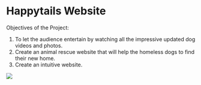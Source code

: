 # Happytails Website

Objectives of the Project: 

1.	To let the audience entertain by watching all the impressive updated dog videos and photos.
2.	Create an animal rescue website that will help the homeless dogs to find their new home.
3.	Create an intuitive website.

![](HappyTais/ht1.png)
